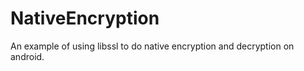 NativeEncryption
================

An example of using libssl to do native encryption and decryption on android.
